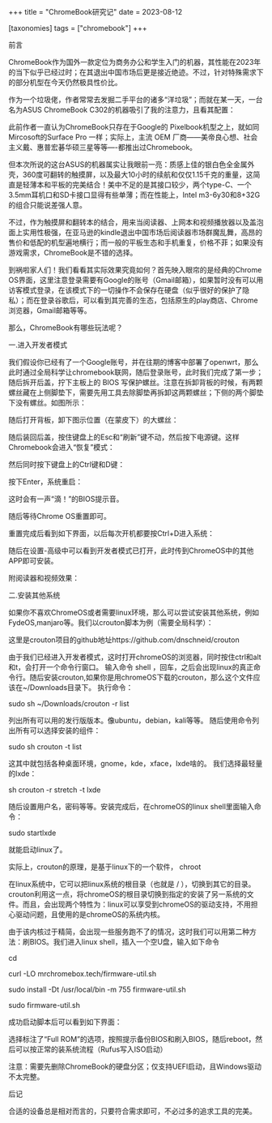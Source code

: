 +++
title = "ChromeBook研究记"
date = 2023-08-12

[taxonomies]
tags = ["chromebook"]
+++




前言

ChromeBook作为国外一款定位为商务办公和学生入门的机器，其性能在2023年的当下似乎已经过时；在其退出中国市场后更是接近绝迹。不过，针对特殊需求下的部分机型在今天仍然极具性价比。
<!-- more -->
作为一个垃圾佬，作者常常去发掘二手平台的诸多“洋垃圾”；而就在某一天，一台名为ASUS ChromeBook C302的机器吸引了我的注意力，且看其配置：

此前作者一直认为ChromeBook只存在于Google的 Pixelbook机型之上，就如同Mircosoft的Surface Pro 一样；实际上，主流 OEM 厂商——美帝良心想、社会主义戴、惠普宏碁华硕三星等等—-都推出过Chromebook。

但本次所说的这台ASUS的机器属实让我眼前一亮：质感上佳的银白色全金属外壳，360度可翻转的触摸屏，以及最大10小时的续航和仅仅1.15千克的重量，这简直是轻薄本和平板的完美结合！美中不足的是其接口较少，两个type-C、一个3.5mm耳机口和SD卡接口显得有些单薄；而在性能上，Intel m3-6y30和8+32G的组合只能说差强人意。

不过，作为触摸屏和翻转本的结合，用来当阅读器、上网本和视频播放器以及盖泡面上实用性极强，在亚马逊的kindle退出中国市场后阅读器市场群魔乱舞，高昂的售价和低配的机型遍地横行；而一般的平板生态和手机重复，价格不菲；如果没有游戏需求，ChromeBook是不错的选择。

到祸啦家人们！我们看看其实际效果究竟如何？首先映入眼帘的是经典的Chrome OS界面，这里注意登录需要有Google的账号（Gmail邮箱），如果暂时没有可以用访客模式登录，在该模式下的一切操作不会保存在硬盘（似乎很好的保护了隐私）；而在登录谷歌后，可以看到其完善的生态，包括原生的play商店、Chrome浏览器，Gmail邮箱等等。

那么，ChromeBook有哪些玩法呢？

一.进入开发者模式

我们假设你已经有了一个Google账号，并在往期的博客中部署了openwrt，那么此时通过全局科学让chromebook联网，随后登录账号，此时我们完成了第一步；随后拆开后盖，拧下主板上的 BIOS 写保护螺丝。注意在拆卸背板的时候，有两颗螺丝藏在上侧脚垫下，需要先用工具去除脚垫再拆卸这两颗螺丝；下侧的两个脚垫下没有螺丝。如图所示：

随后打开背板，卸下图示位置（在蒙皮下）的大螺丝：

随后装回后盖，按住键盘上的Esc和“刷新”键不动，然后按下电源键。这样Chromebook会进入“恢复”模式：

然后同时按下键盘上的Ctrl键和D键：

按下Enter，系统重启：

这时会有一声“滴！”的BIOS提示音。

随后等待Chrome OS重置即可。

重置完成后看到如下界面，以后每次开机都要按Ctrl+D进入系统：

随后在设置-高级中可以看到开发者模式已打开，此时传到ChromeOS中的其他APP即可安装。

附阅读器和视频效果：

二.安装其他系统

如果你不喜欢ChromeOS或者需要linux环境，那么可以尝试安装其他系统，例如FydeOS,manjaro等。我们以crouton脚本为例（需要全局科学）：

这里是crouton项目的github地址https://github.com/dnschneid/crouton

由于我们已经进入开发者模式，这时打开chromeOS的浏览器，同时按住ctrl和alt和t，会打开一个命令行窗口。 输入命令 shell ，回车，之后会出现linux的真正命令行。随后安装crouton,如果你是用chromeOS下载的crouton，那么这个文件应该在~/Downloads目录下。 执行命令：

sudo sh ~/Downloads/crouton -r list

列出所有可以用的发行版版本。像ubuntu，debian，kali等等。 随后使用命令列出所有可以选择安装的组件：

sudo sh crouton -t list

这其中就包括各种桌面环境，gnome，kde，xface，lxde啥的。 我们选择最轻量的lxde：

sh crouton -r stretch -t lxde

随后设置用户名，密码等等。安装完成后，在chromeOS的linux shell里面输入命令：

sudo startlxde

就能启动linux了。

实际上，crouton的原理，是基于linux下的一个软件， chroot

在linux系统中，它可以把linux系统的根目录（也就是 / ），切换到其它的目录。 crouton利用这一点，将chromeOS的根目录切换到指定的安装了另一系统的文件。而且，会出现两个特性为：linux可以享受到chromeOS的驱动支持，不用担心驱动问题，且使用的是chromeOS的系统内核。

由于该内核过于精简，会出现一些服务跑不了的情况，这时我们可以用第二种方法：刷BIOS。我们进入linux shell，插入一个空U盘，输入如下命令

cd

curl -LO mrchromebox.tech/firmware-util.sh

sudo install -Dt /usr/local/bin -m 755 firmware-util.sh

sudo firmware-util.sh

成功启动脚本后可以看到如下界面：

选择标注了“Full ROM”的选项，按照提示备份BIOS和刷入BIOS，随后reboot，然后可以按正常的装系统流程（Rufus写入ISO启动）

注意：需要先删除ChromeBook的硬盘分区；仅支持UEFI启动，且Windows驱动不太完整。

后记

合适的设备总是相对而言的，只要符合需求即可，不必过多的追求工具的完美。